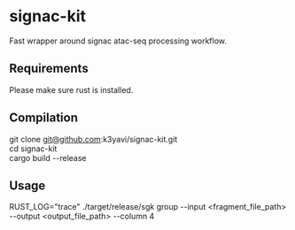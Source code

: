 # signac-kit
Fast wrapper around signac atac-seq processing workflow.

## Requirements
Please make sure rust is installed.

## Compilation
git clone git@github.com:k3yavi/signac-kit.git  
cd signac-kit  
cargo build --release

## Usage
RUST_LOG="trace" ./target/release/sgk group --input <fragment_file_path> --output <output_file_path> --column 4

